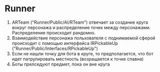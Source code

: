 # Runner

1. ARTeam ("Runner/Public/AI/RTeam") отвечает за создание круга вокруг персонажа и распределение точек между персонажами. Распределение происходит рандомно. 
2. Взаимодействие персонажа польхователя с поднимаемой сферой происходит с помощью интерфейса IRPickableUp ("Runner/Public/Interfaces/RPickableUp")
3. Если не нашли точку для бота в круге, то предполагается, что бот идет патрулировать местность (возращается к точке спавна)
4. Боты прелседуют предмет, пока он вне круга
